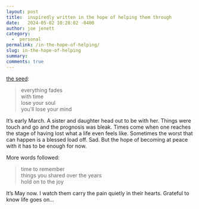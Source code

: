 ```yaml
---
layout: post
title:  inspiredly written in the hope of helping them through
date:   2024-05-02 10:28:02 -0400
author: joe jenett
category:
  -  personal
permalink: /in-the-hope-of-helping/
slug: in-the-hope-of-helping
summary: 
comments: true
---
```

<a href="https://ideas.joejenett.com/#time">the seed</a>:
<blockquote>
<p>
everything fades<br> 
with time<br>   
lose your soul<br>   
you’ll lose your mind
</p>
</blockquote>
<p>
It’s early March. A sister and daughter head out to be with her. Things were touch and go and the prognosis was bleak. Times come when one reaches the stage of having lost what a life even feels like. Sometimes the worst that can happen is a blessed load off. Sad. But the hope of becoming at peace with it has to be enough for now.
</p>
<p>
More words followed:
</p>
<blockquote>
<p>
time to remember<br>
things you shared over the years<br>
hold on to the joy
</p>
</blockquote>
<p>
It’s May now. I watch them carry the pain quietly in their hearts. Grateful to know life goes on... 
</p>

<a href="https://brid.gy/publish/mastodon"></a>